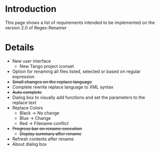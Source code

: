 # Introduction #

This page shows a list of requirements intended to be implemented on the version 2.0 of Regex-Renamer


# Details #

  * New user interface
    * New Tango project iconset
  * Option for renaming all files listed, selected or based on regular expression
  * ~~Small changes on the replace language~~
  * Complete rewrite replace language to XML syntax
  * ~~Auto complete~~
  * Dialog box to visually add functions and set the parameters to the replace text
  * Replace Colors
    * Black -> No change
    * Blue -> Change
    * Red -> Filename conflict
  * ~~Progress bar on rename execution~~
    * ~~Display summary after rename~~
  * Refresh contents after rename
  * About dialog box